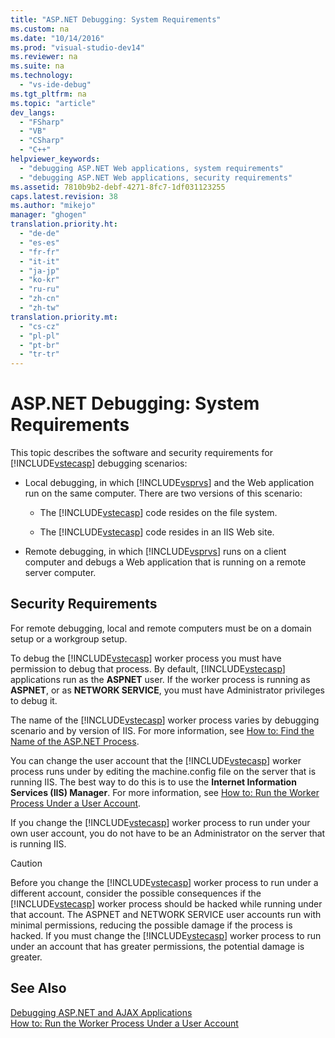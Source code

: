 ```yaml
---
title: "ASP.NET Debugging: System Requirements"
ms.custom: na
ms.date: "10/14/2016"
ms.prod: "visual-studio-dev14"
ms.reviewer: na
ms.suite: na
ms.technology: 
  - "vs-ide-debug"
ms.tgt_pltfrm: na
ms.topic: "article"
dev_langs: 
  - "FSharp"
  - "VB"
  - "CSharp"
  - "C++"
helpviewer_keywords: 
  - "debugging ASP.NET Web applications, system requirements"
  - "debugging ASP.NET Web applications, security requirements"
ms.assetid: 7810b9b2-debf-4271-8fc7-1df031123255
caps.latest.revision: 38
ms.author: "mikejo"
manager: "ghogen"
translation.priority.ht: 
  - "de-de"
  - "es-es"
  - "fr-fr"
  - "it-it"
  - "ja-jp"
  - "ko-kr"
  - "ru-ru"
  - "zh-cn"
  - "zh-tw"
translation.priority.mt: 
  - "cs-cz"
  - "pl-pl"
  - "pt-br"
  - "tr-tr"
---
```

# ASP.NET Debugging: System Requirements
This topic describes the software and security requirements for [!INCLUDE[vstecasp](../codequality/includes/vstecasp_md.md)] debugging scenarios:  
  
-   Local debugging, in which [!INCLUDE[vsprvs](../codequality/includes/vsprvs_md.md)] and the Web application run on the same computer. There are two versions of this scenario:  
  
    -   The [!INCLUDE[vstecasp](../codequality/includes/vstecasp_md.md)] code resides on the file system.  
  
    -   The [!INCLUDE[vstecasp](../codequality/includes/vstecasp_md.md)] code resides in an IIS Web site.  
  
-   Remote debugging, in which [!INCLUDE[vsprvs](../codequality/includes/vsprvs_md.md)] runs on a client computer and debugs a Web application that is running on a remote server computer.  
  
## Security Requirements  
 For remote debugging, local and remote computers must be on a domain setup or a workgroup setup.  
  
 To debug the [!INCLUDE[vstecasp](../codequality/includes/vstecasp_md.md)] worker process you must have permission to debug that process. By default, [!INCLUDE[vstecasp](../codequality/includes/vstecasp_md.md)] applications run as the **ASPNET** user. If the worker process is running as **ASPNET**, or as **NETWORK SERVICE**, you must have Administrator privileges to debug it.  
  
 The name of the [!INCLUDE[vstecasp](../codequality/includes/vstecasp_md.md)] worker process varies by debugging scenario and by version of IIS. For more information, see [How to: Find the Name of the ASP.NET Process](../debugger/how-to--find-the-name-of-the-asp.net-process.md).  
  
 You can change the user account that the [!INCLUDE[vstecasp](../codequality/includes/vstecasp_md.md)] worker process runs under by editing the machine.config file on the server that is running IIS. The best way to do this is to use the **Internet Information Services (IIS) Manager**. For more information, see [How to: Run the Worker Process Under a User Account](../debugger/how-to--run-the-worker-process-under-a-user-account.md).  
  
 If you change the [!INCLUDE[vstecasp](../codequality/includes/vstecasp_md.md)] worker process to run under your own user account, you do not have to be an Administrator on the server that is running IIS.  
  
> [!CAUTION]
>  Before you change the [!INCLUDE[vstecasp](../codequality/includes/vstecasp_md.md)] worker process to run under a different account, consider the possible consequences if the [!INCLUDE[vstecasp](../codequality/includes/vstecasp_md.md)] worker process should be hacked while running under that account. The ASPNET and NETWORK SERVICE user accounts run with minimal permissions, reducing the possible damage if the process is hacked. If you must change the [!INCLUDE[vstecasp](../codequality/includes/vstecasp_md.md)] worker process to run under an account that has greater permissions, the potential damage is greater.  
  
## See Also  
 [Debugging ASP.NET and AJAX Applications](../debugger/debugging-asp.net-and-ajax-applications.md)   
 [How to: Run the Worker Process Under a User Account](../debugger/how-to--run-the-worker-process-under-a-user-account.md)